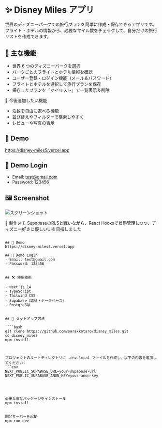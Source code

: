 # ✨ Disney Miles アプリ

世界のディズニーパークでの旅行プランを簡単に作成・保存できるアプリです。フライト・ホテルの情報から、必要なマイル数をチェックして、自分だけの旅行リストを作成できます。


## 🏰 主な機能

- 世界 6 つのディズニーパークを選択
- パークごとのフライトとホテル情報を確認
- ユーザー登録・ログイン機能（メール＆パスワード）
- フライトとホテルを選択して旅行プランを保存
- 保存したプランを「マイリスト」で一覧表示＆削除

 🧪 今後追加したい機能
- 泊数を自由に選べる機能
- 並び替えやフィルターで検索しやすく
- レビューや写真の表示

  
## 🔗 Demo
https://disney-miles5.vercel.app

## 🔐 Demo Login
- Email: test@gmail.com
- Password: 123456

 
## 🖼️ Screenshot
![スクリーンショット](/top.png)



💬 制作メモ
SupabaseのRLSと戦いながら、React Hooksで状態管理しつつ、ディズニー好きに優しいUIを目指しました
````

## 🔗 Demo
https://disney-miles5.vercel.app

## 🔐 Demo Login
- Email: test@gmail.com
- Password: 123456


## 🛠️ 使用技術

- Next.js 14
- TypeScript
- Tailwind CSS
- Supabase（認証・データベース）
- PostgreSQL


## 🚀 セットアップ方法

````bash
git clone https://github.com/sarakkotaro/disney_miles.git
cd disney_miles
npm install



プロジェクトのルートディレクトリに .env.local ファイルを作成し、以下の内容を追加してください：
```env
NEXT_PUBLIC_SUPABASE_URL=your-supabase-url
NEXT_PUBLIC_SUPABASE_ANON_KEY=your-anon-key

　


必要な依存パッケージをインストール
npm install


開発サーバーを起動
npm run dev



